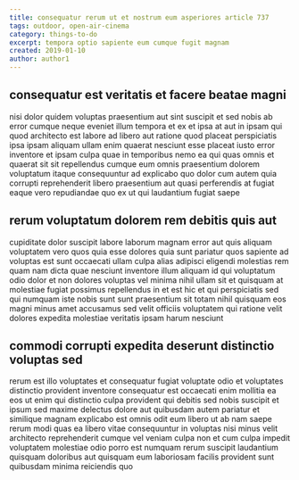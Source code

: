 ```yaml
---
title: consequatur rerum ut et nostrum eum asperiores article 737
tags: outdoor, open-air-cinema
category: things-to-do
excerpt: tempora optio sapiente eum cumque fugit magnam
created: 2019-01-10
author: author1
---
```


## consequatur est veritatis et facere beatae magni

nisi dolor quidem voluptas praesentium aut sint suscipit et sed nobis ab error cumque neque eveniet illum tempora et ex et ipsa at aut in ipsam qui quod architecto est labore ad libero aut ratione quod placeat perspiciatis ipsa ipsam aliquam ullam enim quaerat nesciunt esse placeat iusto error inventore et ipsam culpa quae in temporibus nemo ea qui quas omnis et quaerat sit sit repellendus cumque eum omnis praesentium dolorem voluptatum itaque consequuntur ad explicabo quo dolor cum autem quia corrupti reprehenderit libero praesentium aut quasi perferendis at fugiat eaque vero repudiandae quo ex ut qui laudantium fugiat saepe

## rerum voluptatum dolorem rem debitis quis aut

cupiditate dolor suscipit labore laborum magnam error aut quis aliquam voluptatem vero quos quia esse dolores quia sunt pariatur quos sapiente ad voluptas est sunt occaecati ullam culpa alias adipisci eligendi molestias rem quam nam dicta quae nesciunt inventore illum aliquam id qui voluptatum odio dolor et non dolores voluptas vel minima nihil ullam sit et quisquam at molestiae fugiat possimus repellendus in et est hic et qui perspiciatis sed qui numquam iste nobis sunt sunt praesentium sit totam nihil quisquam eos magni minus amet accusamus sed velit officiis voluptatem qui ratione velit dolores expedita molestiae veritatis ipsam harum nesciunt

## commodi corrupti expedita deserunt distinctio voluptas sed

rerum est illo voluptates et consequatur fugiat voluptate odio et voluptates distinctio provident inventore consequatur est occaecati enim mollitia ea eos ut enim qui distinctio culpa provident qui debitis sed nobis suscipit et ipsum sed maxime delectus dolore aut quibusdam autem pariatur et similique magnam explicabo est omnis odit eum libero ut ab nam saepe rerum modi quas ea libero vitae consequuntur in voluptas nisi minus velit architecto reprehenderit cumque vel veniam culpa non et cum culpa impedit voluptatem molestiae odio porro est numquam rerum suscipit laudantium quisquam doloribus aut quisquam eum laboriosam facilis provident sunt quibusdam minima reiciendis quo

